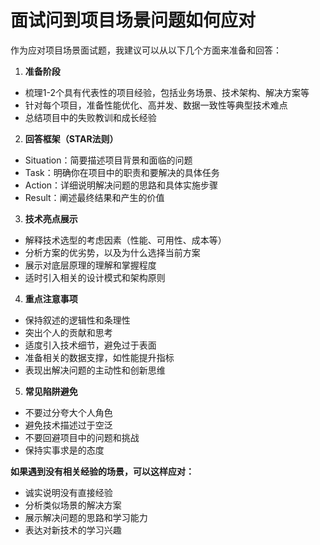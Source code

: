 # 面试问到项目场景问题如何应对

作为应对项目场景面试题，我建议可以从以下几个方面来准备和回答：

1. **准备阶段**

+ 梳理1-2个具有代表性的项目经验，包括业务场景、技术架构、解决方案等
+ 针对每个项目，准备性能优化、高并发、数据一致性等典型技术难点
+ 总结项目中的失败教训和成长经验

2. **回答框架（STAR法则）**

+ Situation：简要描述项目背景和面临的问题
+ Task：明确你在项目中的职责和要解决的具体任务
+ Action：详细说明解决问题的思路和具体实施步骤
+ Result：阐述最终结果和产生的价值

3. **技术亮点展示**

+ 解释技术选型的考虑因素（性能、可用性、成本等）
+ 分析方案的优劣势，以及为什么选择当前方案
+ 展示对底层原理的理解和掌握程度
+ 适时引入相关的设计模式和架构原则

4. **重点注意事项**

+ 保持叙述的逻辑性和条理性
+ 突出个人的贡献和思考
+ 适度引入技术细节，避免过于表面
+ 准备相关的数据支撑，如性能提升指标
+ 表现出解决问题的主动性和创新思维

5. **常见陷阱避免**

+ 不要过分夸大个人角色
+ 避免技术描述过于空泛
+ 不要回避项目中的问题和挑战
+ 保持实事求是的态度

**如果遇到没有相关经验的场景，可以这样应对：**

+ 诚实说明没有直接经验
+ 分析类似场景的解决方案
+ 展示解决问题的思路和学习能力
+ 表达对新技术的学习兴趣
